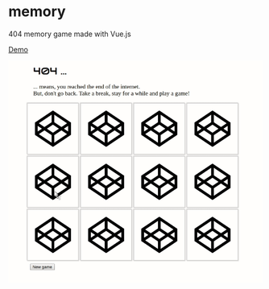 # memory
404 memory game made with Vue.js

[Demo](https://codepen.io/roykn/full/oJoqGy)

![memory.gif](memory.gif)


